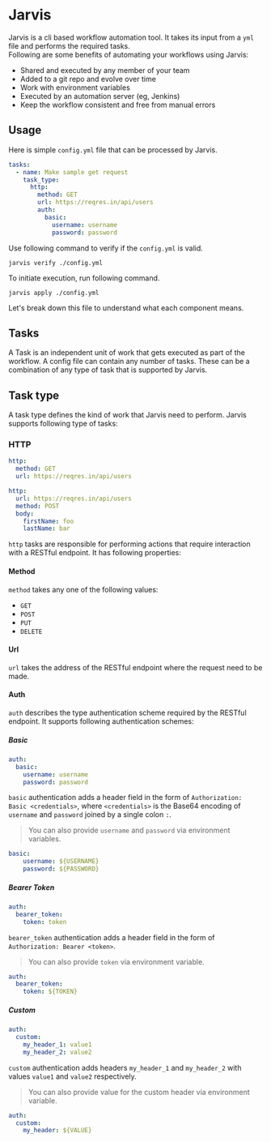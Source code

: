 # Jarvis

Jarvis is a cli based workflow automation tool. It takes its input from a `yml` 
file and performs the required tasks.  
Following are some benefits of automating your workflows using Jarvis:
- Shared and executed by any member of your team
- Added to a git repo and evolve over time
- Work with environment variables
- Executed by an automation server (eg, Jenkins)
- Keep the workflow consistent and free from manual errors

## Usage
Here is simple `config.yml` file that can be processed by Jarvis.
```yaml
tasks:
  - name: Make sample get request
    task_type:
      http:
        method: GET
        url: https://reqres.in/api/users
        auth:
          basic:
            username: username
            password: password
```
Use following command to verify if the `config.yml` is valid.
```shell
jarvis verify ./config.yml
```
To initiate execution, run following command.
```shell
jarvis apply ./config.yml
```
Let's break down this file to understand what each component means.
## Tasks
A Task is an independent unit of work that gets executed as part of the workflow.
A config file can contain any number of tasks. These can be a combination
of any type of task that is supported by Jarvis.
## Task type
A task type defines the kind of work that Jarvis need to perform. Jarvis supports
following type of tasks:
### HTTP
```yaml
http:
  method: GET
  url: https://reqres.in/api/users
```
```yaml
http:
  url: https://reqres.in/api/users
  method: POST
  body:
    firstName: foo
    lastName: bar
```
`http` tasks are responsible for performing actions that require interaction with 
a RESTful endpoint. It has following properties:
#### Method
`method` takes any one of the following values:
- `GET`
- `POST`
- `PUT`
- `DELETE`
#### Url
`url` takes the address of the RESTful endpoint where the request need to be made.
#### Auth
`auth` describes the type authentication scheme required by the RESTful endpoint. It
supports following authentication schemes:
##### Basic
```yaml
auth:
  basic:
    username: username
    password: password
```
`basic` authentication adds a header field in the form of 
`Authorization: Basic <credentials>`, where `<credentials>` is the Base64 encoding of 
`username` and `password` joined by a single colon `:`.  
> You can also provide `username` and `password` via environment variables.
```yaml
basic:
    username: ${USERNAME}
    password: ${PASSWORD}
```
##### Bearer Token
```yaml
auth:
  bearer_token:
    token: token
```
`bearer_token` authentication adds a header field in the form of 
`Authorization: Bearer <token>`.
> You can also provide `token` via environment variable.
```yaml
auth:
  bearer_token:
    token: ${TOKEN}
```
##### Custom
```yaml
auth:
  custom:
    my_header_1: value1
    my_header_2: value2
```
`custom` authentication adds headers `my_header_1` and `my_header_2` with values 
`value1` and `value2` respectively.
> You can also provide value for the custom header via environment variable.
```yaml
auth:
  custom:
    my_header: ${VALUE}
```